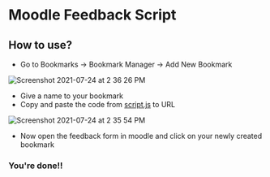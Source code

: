 # Moodle Feedback Script

## How to use?
 * Go to Bookmarks -> Bookmark Manager -> Add New Bookmark
 
  ![Screenshot 2021-07-24 at 2 36 26 PM](https://user-images.githubusercontent.com/44315208/126863912-044ce347-acd8-4756-9304-da835200a199.png)
 * Give a name to your bookmark
 * Copy and paste the code from [script.js](https://github.com/keshav-space/moodle-feedback-script/blob/main/script.js) to URL
 
  ![Screenshot 2021-07-24 at 2 35 54 PM](https://user-images.githubusercontent.com/44315208/126863779-b5d87712-faa3-484c-8e9c-726baa82123d.png)
 * Now open the feedback form in moodle and click on your newly created bookmark
 ### You're done!!
